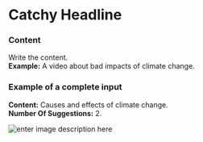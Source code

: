 ﻿# Catchy Headline

### Content

Write the content.\
**Example:** A video about bad impacts of climate change.

### **Example of a complete input**

**Content:** Causes and effects of climate change.\
**Number Of Suggestions:** 2.

![enter image description here](https://copywriterpro-ai-tools.s3.amazonaws.com/Catchy-Headline.jpg)

